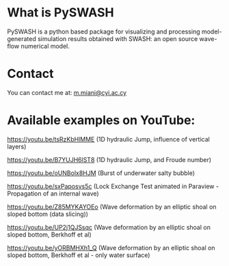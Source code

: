 # What is PySWASH

PySWASH is a python based package for visualizing and processing model-generated simulation results obtained with SWASH: an open source wave-flow numerical model. 
 
# Contact

You can contact me at: m.miani@cyi.ac.cy

# Available examples on YouTube:
 
https://youtu.be/tsRzKbHlMME (1D hydraulic Jump, influence of vertical layers)

https://youtu.be/B7YUJH6lST8 (1D hydraulic Jump, and Froude number)

https://youtu.be/oUNBolx8HJM (Burst of underwater salty bubble)

https://youtu.be/sxPaposvs5c (Lock Exchange Test animated in Paraview - Propagation of an internal wave)

https://youtu.be/Z85MYKAYOEo (Wave deformation by an elliptic shoal on sloped bottom (data slicing))

https://youtu.be/UP2j1QJSsqc (Wave deformation by an elliptic shoal on sloped bottom, Berkhoff et al)

https://youtu.be/yORBMHXh1_Q (Wave deformation by an elliptic shoal on sloped bottom, Berkhoff et al - only water surface)
